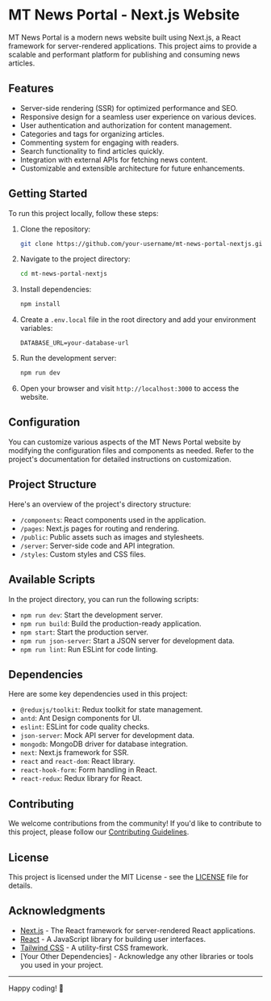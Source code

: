 # MT News Portal - Next.js Website


MT News Portal is a modern news website built using Next.js, a React framework for server-rendered applications. This project aims to provide a scalable and performant platform for publishing and consuming news articles.

## Features

- Server-side rendering (SSR) for optimized performance and SEO.
- Responsive design for a seamless user experience on various devices.
- User authentication and authorization for content management.
- Categories and tags for organizing articles.
- Commenting system for engaging with readers.
- Search functionality to find articles quickly.
- Integration with external APIs for fetching news content.
- Customizable and extensible architecture for future enhancements.

## Getting Started

To run this project locally, follow these steps:

1. Clone the repository:

   ```bash
   git clone https://github.com/your-username/mt-news-portal-nextjs.git
   ```

2. Navigate to the project directory:

   ```bash
   cd mt-news-portal-nextjs
   ```

3. Install dependencies:

   ```bash
   npm install
   ```

4. Create a `.env.local` file in the root directory and add your environment variables:

   ```env
   DATABASE_URL=your-database-url
   ```

5. Run the development server:

   ```bash
   npm run dev
   ```

6. Open your browser and visit `http://localhost:3000` to access the website.

## Configuration

You can customize various aspects of the MT News Portal website by modifying the configuration files and components as needed. Refer to the project's documentation for detailed instructions on customization.

## Project Structure

Here's an overview of the project's directory structure:

- `/components`: React components used in the application.
- `/pages`: Next.js pages for routing and rendering.
- `/public`: Public assets such as images and stylesheets.
- `/server`: Server-side code and API integration.
- `/styles`: Custom styles and CSS files.

## Available Scripts

In the project directory, you can run the following scripts:

- `npm run dev`: Start the development server.
- `npm run build`: Build the production-ready application.
- `npm start`: Start the production server.
- `npm run json-server`: Start a JSON server for development data.
- `npm run lint`: Run ESLint for code linting.

## Dependencies

Here are some key dependencies used in this project:

- `@reduxjs/toolkit`: Redux toolkit for state management.
- `antd`: Ant Design components for UI.
- `eslint`: ESLint for code quality checks.
- `json-server`: Mock API server for development data.
- `mongodb`: MongoDB driver for database integration.
- `next`: Next.js framework for SSR.
- `react` and `react-dom`: React library.
- `react-hook-form`: Form handling in React.
- `react-redux`: Redux library for React.

## Contributing

We welcome contributions from the community! If you'd like to contribute to this project, please follow our [Contributing Guidelines](CONTRIBUTING.md).

## License

This project is licensed under the MIT License - see the [LICENSE](LICENSE) file for details.

## Acknowledgments

- [Next.js](https://nextjs.org/) - The React framework for server-rendered React applications.
- [React](https://reactjs.org/) - A JavaScript library for building user interfaces.
- [Tailwind CSS](https://tailwindcss.com/) - A utility-first CSS framework.
- [Your Other Dependencies] - Acknowledge any other libraries or tools you used in your project.

---

Happy coding! 🚀
